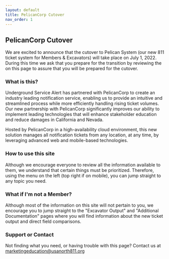 ```yaml
---
layout: default
title: PelicanCorp Cutover
nav_order: 1
---
```


## PelicanCorp Cutover

We are excited to announce that the cutover to Pelican System (our new 811 ticket system for Members & Excavators) will take place on July 1, 2022. During this time we ask that you prepare for the transition by reviewing the on this page to assure that you will be prepared for the cutover.

### What is this?

Underground Service Alert has partnered with PelicanCorp to create an industry leading notification service, enabling us to provide an intuitive and streamlined process while more efficiently handling rising ticket volumes. Our new partnership with PelicanCorp significantly improves our ability to implement leading technologies that will enhance stakeholder education and reduce damages in California and Nevada.


Hosted by PelicanCorp in a high-availability cloud environment, this new solution manages all notification tickets from any location, at any time, by leveraging advanced web and mobile-based technologies.

### How to use this site
Although we encourage everyone to review all the information available to them, we understand that certain things must be prioritized. Therefore, using the menu on the left (top right if on mobile), you can jump straight to any topic you need. 

### What if I'm not a Member?
Although most of the information on this site will not pertain to you, we encourage you to jump straight to the "Excavator Output" and "Additional Documentation" pages where you will find information about the new ticket output and direct field comparisons.

### Support or Contact

Not finding what you need, or having trouble with this page? Contact us at <a href="mailto:marketingeducation@usanorth811.org?bcc=caleb.woods@usanorth811.org&subject=PelicanCorp%20Documentation%20Help">marketingeducation@usanorth811.org</a>
